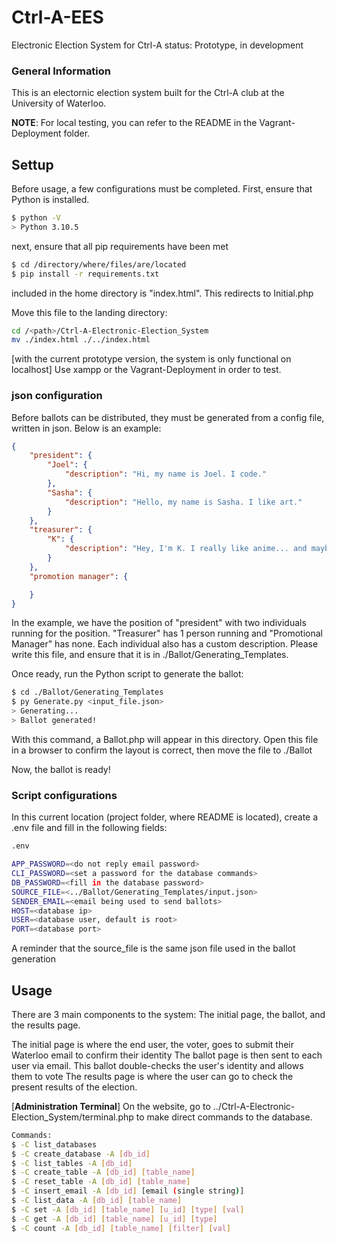 # Ctrl-A-EES
Electronic Election System for Ctrl-A
status: Prototype, in development

### General Information

This is an electornic election system built for the Ctrl-A club at the University of Waterloo.

**NOTE**: For local testing, you can refer to the README in the Vagrant-Deployment folder.

## Settup

Before usage, a few configurations must be completed. First, ensure that Python is installed.
```bash
$ python -V
> Python 3.10.5
```

next, ensure that all pip requirements have been met

```bash
$ cd /directory/where/files/are/located
$ pip install -r requirements.txt
```

included in the home directory is "index.html". This redirects to Initial.php

Move this file to the landing directory:

```bash
cd /<path>/Ctrl-A-Electronic-Election_System
mv ./index.html ./../index.html
```

[with the current prototype version, the system is only functional on localhost]
Use xampp or the Vagrant-Deployment in order to test.

### json configuration

Before ballots can be distributed, they must be generated from a config file, written in json. Below is an example:

```json
{
    "president": {
        "Joel": {
            "description": "Hi, my name is Joel. I code."
        },
        "Sasha": {
            "description": "Hello, my name is Sasha. I like art."
        }
    },
    "treasurer": {
        "K": {
            "description": "Hey, I'm K. I really like anime... and maybe money."
        }
    },
    "promotion manager": {

    }
}
```

In the example, we have the position of "president" with two individuals running for the position. "Treasurer" has 1 person running and "Promotional Manager" has none.
Each individual also has a custom description. Please write this file, and ensure that it is in ./Ballot/Generating_Templates.

Once ready, run the Python script to generate the ballot:
```bash
$ cd ./Ballot/Generating_Templates
$ py Generate.py <input_file.json>
> Generating...
> Ballot generated!
```

With this command, a Ballot.php will appear in this directory. Open this file in a browser to confirm the layout is correct, then move the file to ./Ballot

Now, the ballot is ready!

### Script configurations

In this current location (project folder, where README is located), create a .env file and fill in the following fields:
```bash
.env

APP_PASSWORD=<do not reply email password>
CLI_PASSWORD=<set a password for the database commands>
DB_PASSWORD=<fill in the database password>
SOURCE_FILE=<../Ballot/Generating_Templates/input.json>
SENDER_EMAIL=<email being used to send ballots>
HOST=<database ip>
USER=<database user, default is root>
PORT=<database port>
```
A reminder that the source_file is the same json file used in the ballot generation

## Usage

There are 3 main components to the system: The initial page, the ballot, and the results page.

The initial page is where the end user, the voter, goes to submit their Waterloo email to confirm their identity
The ballot page is then sent to each user via email. This ballot double-checks the user's identity and allows them to vote
The results page is where the user can go to check the present results of the election.

[**Administration Terminal**]
On the website, go to ../Ctrl-A-Electronic-Election_System/terminal.php to make direct commands to the database.
```bash
Commands:
$ -C list_databases
$ -C create_database -A [db_id]
$ -C list_tables -A [db_id]
$ -C create_table -A [db_id] [table_name]
$ -C reset_table -A [db_id] [table_name]
$ -C insert_email -A [db_id] [email (single string)]
$ -C list_data -A [db_id] [table_name]
$ -C set -A [db_id] [table_name] [u_id] [type] [val]
$ -C get -A [db_id] [table_name] [u_id] [type]
$ -C count -A [db_id] [table_name] [filter] [val]
```